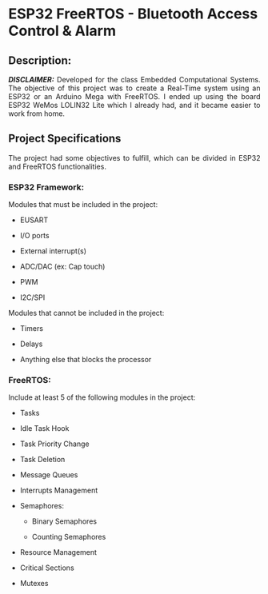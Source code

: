 <h1> ESP32 FreeRTOS - Bluetooth Access Control & Alarm </h1>
<h2> Description: </h2>
<p align="justify"> <b><i>DISCLAIMER:</i></b> Developed for the class Embedded Computational Systems. The objective of this project was to create a Real-Time system using an ESP32 or an Arduino Mega with FreeRTOS. I ended up using the board ESP32 WeMos LOLIN32 Lite which I already had, and it became easier to work from home. </p>

<h2> Project Specifications </h2>
<p align="justify">  The project had some objectives to fulfill, which can be divided in ESP32 and FreeRTOS functionalities. </p>

<h3>  ESP32 Framework: </h3>
<p align="justify">  Modules that must be included in the project: </p>
<ul>
    <li> <p align="justify">  EUSART </p> </li>  
    <li> <p align="justify">  I/O ports </p> </li>  
    <li> <p align="justify">  External interrupt(s) </p> </li> 
    <li> <p align="justify">  ADC/DAC (ex: Cap touch) </p> </li>  
    <li> <p align="justify">  PWM </p> </li>  
    <li> <p align="justify">  I2C/SPI </p> </li>  
</ul>
  
Modules that cannot be included in the project:
<ul>
    <li> <p align="justify">  Timers </p> </li>  
    <li> <p align="justify">  Delays </p> </li>  
    <li> <p align="justify">  Anything else that blocks the processor </p> </li>  
</ul>

<h3>  FreeRTOS: </h3>
Include at least 5 of the following modules in the project:
<ul>
    <li> <p align="justify">  Tasks </p> </li>  
    <li> <p align="justify">  Idle Task Hook </p> </li>  
    <li> <p align="justify">  Task Priority Change </p> </li>  
    <li> <p align="justify">  Task Deletion </p> </li>  
    <li> <p align="justify">  Message Queues </p> </li>  
    <li> <p align="justify">  Interrupts Management </p> </li>  
    <li> <p align="justify">  Semaphores: </p> </li>  
    <ul>
        <li> <p align="justify">  Binary Semaphores </p> </li>  
        <li> <p align="justify">  Counting Semaphores </p> </li>  
    </ul>
    <li> <p align="justify">  Resource Management </p> </li>  
    <li> <p align="justify">  Critical Sections </p> </li>  
    <li> <p align="justify">  Mutexes </p> </li>  
</ul>
